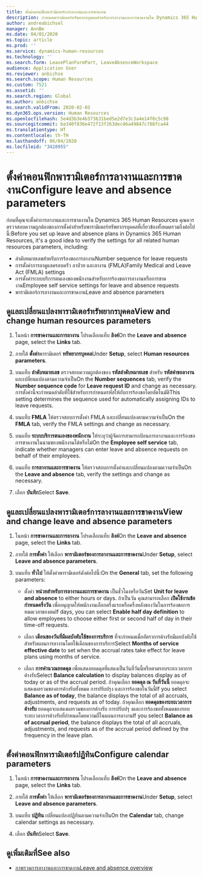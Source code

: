 ```yaml
---
title: ตั้งค่าคอนฟิกพารามิเตอร์การลางานและการขาดงาน
description: กำหนดพารามิเตอร์ทรัพยากรบุคคลสำหรับการลางานและการขาดงานใน Dynamics 365 Human Resources
author: andreabichsel
manager: AnnBe
ms.date: 04/01/2020
ms.topic: article
ms.prod: ''
ms.service: dynamics-human-resources
ms.technology: ''
ms.search.form: LeavePlanFormPart, LeaveAbsenceWorkspace
audience: Application User
ms.reviewer: anbichse
ms.search.scope: Human Resources
ms.custom: 7521
ms.assetid: ''
ms.search.region: Global
ms.author: anbichse
ms.search.validFrom: 2020-02-03
ms.dyn365.ops.version: Human Resources
ms.openlocfilehash: 5e4d3b3e4b373631bed5e2d7e3c3a4e14f0c5c98
ms.sourcegitcommit: ba340f836e472f13f263dec46a49847c788fca44
ms.translationtype: HT
ms.contentlocale: th-TH
ms.lasthandoff: 06/04/2020
ms.locfileid: "3428955"
---
```

# <a name="configure-leave-and-absence-parameters"></a><span data-ttu-id="7d035-103">ตั้งค่าคอนฟิกพารามิเตอร์การลางานและการขาดงาน</span><span class="sxs-lookup"><span data-stu-id="7d035-103">Configure leave and absence parameters</span></span>

<span data-ttu-id="7d035-104">ก่อนที่คุณจะตั้งค่าการลางานและการขาดงานใน Dynamics 365 Human Resources คุณควรตรวจสอบความถูกต้องของการตั้งค่าสำหรับพารามิเตอร์ทรัพยากรบุคคลที่เกี่ยวข้องทั้งหมดรวมถึงต่อไปนี้:</span><span class="sxs-lookup"><span data-stu-id="7d035-104">Before you set up leave and absence plans in Dynamics 365 Human Resources, it's a good idea to verify the settings for all related human resources parameters, including:</span></span>

- <span data-ttu-id="7d035-105">ลำดับหมายเลขสำหรับการร้องขอการลางาน</span><span class="sxs-lookup"><span data-stu-id="7d035-105">Number sequence for leave requests</span></span>
- <span data-ttu-id="7d035-106">การตั้งค่าการลาดูแลครอบครัว ลาป่วย และลางาน (FMLA)</span><span class="sxs-lookup"><span data-stu-id="7d035-106">Family Medical and Leave Act (FMLA) settings</span></span>
- <span data-ttu-id="7d035-107">การตั้งค่าระบบบริการตนเองของพนักงานสำหรับการร้องขอการลางานหรือการขาดงาน</span><span class="sxs-lookup"><span data-stu-id="7d035-107">Employee self service settings for leave and absence requests</span></span>
- <span data-ttu-id="7d035-108">พารามิเตอร์การลางานและการขาดงาน</span><span class="sxs-lookup"><span data-stu-id="7d035-108">Leave and absence parameters</span></span>

## <a name="view-and-change-human-resources-parameters"></a><span data-ttu-id="7d035-109">ดูและเปลี่ยนแปลงพารามิเตอร์ทรัพยากรบุคคล</span><span class="sxs-lookup"><span data-stu-id="7d035-109">View and change human resources parameters</span></span>

1. <span data-ttu-id="7d035-110">ในหน้า **การขาดงานและการลางาน** โปรดเลือกแท็บ **ลิงค์**</span><span class="sxs-lookup"><span data-stu-id="7d035-110">On the **Leave and absence** page, select the **Links** tab.</span></span>

2. <span data-ttu-id="7d035-111">ภายใต้ **ตั้งค่า**พารามิเตอร์ **ทรัพยากรบุคคล**</span><span class="sxs-lookup"><span data-stu-id="7d035-111">Under **Setup**, select **Human resources parameters**.</span></span>

3. <span data-ttu-id="7d035-112">บนแท็บ **ลำดับหมายเลข** ตรวจสอบความถูกต้องของ **รหัสลำดับหมายเลข** สำหรับ **รหัสคำขอลางาน** และเปลี่ยนแปลงตามความจำเป็น</span><span class="sxs-lookup"><span data-stu-id="7d035-112">On the **Number sequences** tab, verify the **Number sequence code** for **Leave request ID** and change as necessary.</span></span> <span data-ttu-id="7d035-113">การตั้งค่านี้จะกำหนดลำดับที่ใช้สำหรับการกำหนดรหัสให้กับการร้องขอโดยอัตโนมัติ</span><span class="sxs-lookup"><span data-stu-id="7d035-113">This setting determines the sequence used for automatically assigning IDs to leave requests.</span></span>

4. <span data-ttu-id="7d035-114">บนแท็บ **FMLA** ให้ตรวจสอบการตั้งค่า FMLA และเปลี่ยนแปลงตามความจำเป็น</span><span class="sxs-lookup"><span data-stu-id="7d035-114">On the **FMLA** tab, verify the FMLA settings and change as necessary.</span></span>

5. <span data-ttu-id="7d035-115">บนแท็บ **ระบบบริการตนเองของพนักงาน** ให้ระบุว่าผู้จัดการสามารถป้อนการลางานและการร้องขอการขาดงานในนามของพนักงานได้หรือไม่</span><span class="sxs-lookup"><span data-stu-id="7d035-115">On the **Employee self service** tab, indicate whether managers can enter leave and absence requests on behalf of their employees.</span></span>

6. <span data-ttu-id="7d035-116">บนแท็บ **การลางานและการขาดงาน** ให้ตรวจสอบการตั้งค่าและเปลี่ยนแปลงตามความจำเป็น</span><span class="sxs-lookup"><span data-stu-id="7d035-116">On the **Leave and absence** tab, verify the settings and change as necessary.</span></span>

7. <span data-ttu-id="7d035-117">เลือก **บันทึก**</span><span class="sxs-lookup"><span data-stu-id="7d035-117">Select **Save**.</span></span>

## <a name="view-and-change-leave-and-absence-parameters"></a><span data-ttu-id="7d035-118">ดูและเปลี่ยนแปลงพารามิเตอร์การลางานและการขาดงาน</span><span class="sxs-lookup"><span data-stu-id="7d035-118">View and change leave and absence parameters</span></span>

1. <span data-ttu-id="7d035-119">ในหน้า **การขาดงานและการลางาน** โปรดเลือกแท็บ **ลิงค์**</span><span class="sxs-lookup"><span data-stu-id="7d035-119">On the **Leave and absence** page, select the **Links** tab.</span></span>

2. <span data-ttu-id="7d035-120">ภายใต้ **การตั้งค่า** ให้เลือก **พารามิเตอร์ของการลางานและการขาดงาน**</span><span class="sxs-lookup"><span data-stu-id="7d035-120">Under **Setup**, select **Leave and absence parameters**.</span></span>

3. <span data-ttu-id="7d035-121">บนแท็บ **ทั่วไป** ให้ตั้งค่าพารามิเตอร์ดังต่อไปนี้:</span><span class="sxs-lookup"><span data-stu-id="7d035-121">On the **General** tab, set the following parameters:</span></span>
 
    - <span data-ttu-id="7d035-122">ตั้งค่า **หน่วยสำหรับการลางานและการขาดงาน** เป็นชั่วโมงหรือวัน</span><span class="sxs-lookup"><span data-stu-id="7d035-122">Set **Unit for leave and absence** to either hours or days.</span></span> <span data-ttu-id="7d035-123">ถ้าเป็นวัน คุณสามารถเลือก **เปิดใช้งานข้อกำหนดครึ่งวัน** เพื่ออนุญาตให้พนักงานเลือกครึ่งแรกหรือครึ่งหลังของวันในการร้องขอการหมดเวลาของตน</span><span class="sxs-lookup"><span data-stu-id="7d035-123">If days, you can select **Enable half day definition** to allow employees to choose either first or second half of day in their time-off requests.</span></span> 

    - <span data-ttu-id="7d035-124">เลือก **เดือนของวันที่มีผลบังคับใช้ของการบริการ** ที่จะกำหนดเมื่ออัตราการค้างรับมีผลบังคับใช้สำหรับแผนการลางานโดยใช้เดือนของการบริการ</span><span class="sxs-lookup"><span data-stu-id="7d035-124">Select **Months of service effective date** to set when the accrual rates take effect for leave plans using months of service.</span></span>

    - <span data-ttu-id="7d035-125">เลือก **การคำนวณยอดดุล** เพื่อแสดงยอดดุลที่แสดงเป็นวันที่วันนี้หรือตามรอบระยะเวลาการค้างรับ</span><span class="sxs-lookup"><span data-stu-id="7d035-125">Select **Balance calculation** to display balances display as of today or as of the accrual period.</span></span> <span data-ttu-id="7d035-126">ถ้าคุณเลือก **ยอดดุล ณ วันที่วันนี้** ยอดดุลจะแสดงผลรวมของการค้างรับทั้งหมด การปรับปรุง และการร้องขอในวันนี้</span><span class="sxs-lookup"><span data-stu-id="7d035-126">If you select **Balance as of today**, the balance displays the total of all accruals, adjustments, and requests as of today.</span></span> <span data-ttu-id="7d035-127">ถ้าคุณเลือก **ยอดดุลของระยะเวลาการค้างรับ** ยอดดุลจะแสดงผลรวมของการค้างรับ การปรับปรุ งและการร้องขอทั้งหมดของรอบระยะเวลาการค้างรับที่กำหนดโดยความถี่ในแผนการลางาน</span><span class="sxs-lookup"><span data-stu-id="7d035-127">If you select **Balance as of accrual period**, the balance displays the total of all accruals, adjustments, and requests as of the accrual period defined by the frequency in the leave plan.</span></span> 

## <a name="configure-calendar-parameters"></a><span data-ttu-id="7d035-128">ตั้งค่าคอนฟิกพารามิเตอร์ปฏิทิน</span><span class="sxs-lookup"><span data-stu-id="7d035-128">Configure calendar parameters</span></span>

1. <span data-ttu-id="7d035-129">ในหน้า **การขาดงานและการลางาน** โปรดเลือกแท็บ **ลิงค์**</span><span class="sxs-lookup"><span data-stu-id="7d035-129">On the **Leave and absence** page, select the **Links** tab.</span></span>

2. <span data-ttu-id="7d035-130">ภายใต้ **การตั้งค่า** ให้เลือก **พารามิเตอร์ของการลางานและการขาดงาน**</span><span class="sxs-lookup"><span data-stu-id="7d035-130">Under **Setup**, select **Leave and absence parameters**.</span></span>

3. <span data-ttu-id="7d035-131">บนแท็บ **ปฏิทิน** เปลี่ยนแปลงปฏิทินตามความจำเป็น</span><span class="sxs-lookup"><span data-stu-id="7d035-131">On the **Calendar** tab, change calendar settings as necessary.</span></span>

4. <span data-ttu-id="7d035-132">เลือก **บันทึก**</span><span class="sxs-lookup"><span data-stu-id="7d035-132">Select **Save**.</span></span>

## <a name="see-also"></a><span data-ttu-id="7d035-133">ดูเพิ่มเติมที่</span><span class="sxs-lookup"><span data-stu-id="7d035-133">See also</span></span>

- [<span data-ttu-id="7d035-134">ภาพรวมการลางานและการขาดงาน</span><span class="sxs-lookup"><span data-stu-id="7d035-134">Leave and absence overview</span></span>](hr-leave-and-absence-overview.md)
